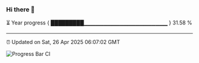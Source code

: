 ### Hi there 👋

⏳ Year progress { █████████▁▁▁▁▁▁▁▁▁▁▁▁▁▁▁▁▁▁▁▁▁ } 31.58 %

---

⏰ Updated on Sat, 26 Apr 2025 06:07:02 GMT

![Progress Bar CI](https://github.com/liununu/liununu/workflows/Progress%20Bar%20CI/badge.svg)
